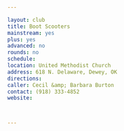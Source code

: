 ```yaml
---

layout: club
title: Boot Scooters
mainstream: yes
plus: yes
advanced: no
rounds: no
schedule: 
location: United Methodist Church
address: 618 N. Delaware, Dewey, OK
directions: 
caller: Cecil &amp; Barbara Burton
contact: (918) 333-4852
website: 



---
```



